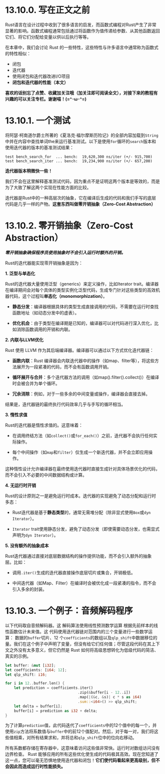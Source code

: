 # 13.10.0. 写在正文之前
Rust语言在设计过程中收到了很多语言的启发，而函数式编程对Rust产生了非常显著的影响。函数式编程通常包括通过将函数作为值传递给参数、从其他函数返回它们、将它们分配给变量以供以后执行等等。

在本章中，我们会讨论 Rust 的一些特性，这些特性与许多语言中通常称为函数式的特性相似：
- 闭包
- 迭代器
- 使用闭包和迭代器改进I/O项目
- **闭包和迭代器的性能（本文）**

**喜欢的话别忘了点赞、收藏加关注哦（加关注即可阅读全文），对接下来的教程有兴趣的可以关注专栏。谢谢喵！(=^･ω･^=)**

# 13.10.1. 一个测试
将阿瑟·柯南道尔爵士所著的《夏洛克·福尔摩斯历险记》的全部内容加载到`String`中并在内容中查找单词the来运行基准测试。以下是使用`for`循环的`search`版本和使用迭代器的版本的基准测试结果：
```
test bench_search_for  ... bench:  19,620,300 ns/iter (+/- 915,700)
test bench_search_iter ... bench:  19,234,900 ns/iter (+/- 657,200)
```
**迭代器版本稍微快一些！** 

我们不会在这里解释基准测试代码，因为重点不是证明这两个版本是等效的，而是为了大致了解这两个实现在性能方面的比较。

迭代器是Rust中的一种高层次的抽象，它在编译后生成的代码和我们手写的底层代码是几乎一样的产物。**这套东西叫做零开销抽象（Zero-Cost Abstraction）**

# 13.10.2. 零开销抽象（Zero-Cost Abstraction）

***零开销抽象确保程序员使用抽象时不会引入运行时额外的开销。***

Rust的迭代器能实现零开销抽象是因为：

**1. 泛型与单态化**

Rust的迭代器大量使用泛型（generics）来定义操作，比如Iterator trait。编译器在编译期间会对每个具体的类型实例化泛型代码，生成专门针对这些类型的高效机器代码，这个过程叫**单态化（monomorphization）**。

- **静态分发**：编译器根据具体的类型生成直接调用的代码，不需要在运行时查找函数地址（如动态分发中的虚表）。

- **优化机会**：由于类型在编译期是已知的，编译器可以对代码进行深入优化，比如消除函数调用的开销和内联。

**2. 内联与LLVM优化**

Rust 使用 LLVM 作为其后端编译器。编译器可以通过以下方式优化迭代器链：

- **函数内联**：Rust 编译器会内联迭代器中的操作（如map、filter等），将这些方法展开为一段紧凑的代码，而不会有函数调用开销。

- **循环展开与合并**：多个迭代器方法的调用（如map().filter().collect()）在编译时会被合并为单个循环。

- **冗余消除**：例如，对于一些多余的中间变量或操作，编译器会直接去掉。

结果是，迭代器链的最终执行代码效率几乎与手写的循环相当。

**3. 惰性求值**

Rust的迭代器是惰性求值的。这意味着：

- 在调用终结方法（如`collect()`或`for_each()`）之前，迭代器不会执行任何实际操作。

- 每个中间操作（如`map`和`filter`）仅生成一个新迭代器，并不会立即应用操作。

这种惰性设计允许编译器在最终使用迭代器时直接生成针对具体场景优化的代码，而不会引入不必要的中间数据结构或计算。

**4. 无运行时开销**

Rust的设计原则之一是避免运行时成本。迭代器的实现避免了动态分配和运行时多态：

- Rust迭代器是基于**静态类型**的，通常无需堆分配（除非显式使用`Box`或`dyn Iterator`）。

- `Iterator` trait使用静态分发，避免了动态分发（即使需要动态分发，也需显式声明为`dyn Iterator`）。

**5. 没有额外的抽象成本**

Rust迭代器通过直接对底层数据结构的操作提供功能，而不会引入额外的抽象层。比如：

- 调用`.iter()`生成的迭代器直接操作底层切片或集合，开销极低。

- 中间迭代器（如Map、Filter）在编译时会被优化成一段紧凑的指令，而不会引入多余的封装。

# 13.10.3. 一个例子：音频解码程序
以下代码取自音频解码器。这 解码算法使用线性预测数学运算 根据先前样本的线性函数估计未来值。这 代码使用迭代器链对范围内的三个变量进行一些数学运算： 数据的`buffer`切片、12 个`coefficients`的数组以及`qlp_shift`中数据移位的量。我们在这个例子中声明了变量，但没有给它们任何值；尽管这段代码在其上下文之外没有太多意义，但它仍然是 Rust 如何将高级思想转化为低级代码的简洁、真实的示例。
```rust
let buffer: &mut [i32];
let coefficients: [i64; 12];
let qlp_shift: i16;

for i in 12..buffer.len() {
    let prediction = coefficients.iter()
                                 .zip(&buffer[i - 12..i])
                                 .map(|(&c, &s)| c * s as i64)
                                 .sum::<i64>() >> qlp_shift;
    let delta = buffer[i];
    buffer[i] = prediction as i32 + delta;
}
```
为了计算`prediction`值，此代码迭代了`coefficients`中的12个值中的每一个，并使用`zip`方法将系数值与`buffer`中的前12个值配对。然后，对于每一对，我们将这些值相乘，对所有结果求和，并将总和`qlp_shift`位中的位向右移动。

所有系数都存储在寄存器中，这意味着访问这些值非常快。运行时对数组访问没有边界检查。 Rust 能够应用的所有这些优化使生成的代码极其高效。现在您知道了这一点，您可以毫无恐惧地使用迭代器和闭包！**它们使代码看起来更高级别，但不会因此而造成运行时性能损失。**